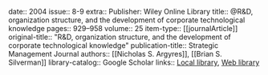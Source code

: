 date:: 2004
issue:: 8-9
extra:: Publisher: Wiley Online Library
title:: @R&D, organization structure, and the development of corporate technological knowledge
pages:: 929–958
volume:: 25
item-type:: [[journalArticle]]
original-title:: "R&D, organization structure, and the development of corporate technological knowledge"
publication-title:: Strategic Management Journal
authors:: [[Nicholas S. Argyres]], [[Brian S. Silverman]]
library-catalog:: Google Scholar
links:: [Local library](zotero://select/library/items/PP8HQYHQ), [Web library](https://www.zotero.org/users/6520516/items/PP8HQYHQ)
